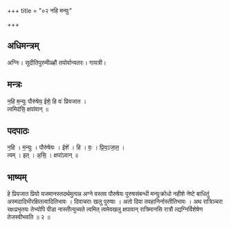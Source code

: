 +++
title = "०२ नहि मन्युः"

+++
## अधिमन्त्रम्
अग्निः। सुदीतिपुरुमीळ्हौ तयोर्वान्यतरः। गायत्री।

## मन्त्रः
न॒हि म॒न्युः पौरु॑षेय॒ ईशे॒ हि वः॑ प्रियजात ।  
त्वमिद॑सि॒ क्षपा॑वान् ॥

## पदपाठः
न॒हि । म॒न्युः । पौरु॑षेयः । ईशे॑ । हि । वः॒ । प्रि॒य॒ऽजा॒त॒ ।  
त्वम् । इत् । अ॒सि॒ । क्षपा॑ऽवान् ॥

## भाष्यम्
हे प्रियजात प्रियो यजमानस्तदर्थमुत्पन्न अग्ने वस्तव पौरुषेयः पुरुषसंबन्धी मन्युःक्रोधो नहीशे नेष्टे बाधितुं अस्मदादिभीरक्षितत्वादितिभावः । दिवाचराः खलु पुरुषाः । अतो दिवा तवहानिर्नास्तीतिभावः । अथ रात्रिञ्चरा रक्षःप्रभृतयः तेभ्योपि पीडा नास्तीत्युच्यते त्वमित् त्वमेवखलु क्षपावान् रात्रिमानसि रात्रौ त्द्यग्निर्विशेषेण तेजस्वीभवति ॥ २ ॥